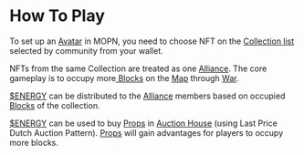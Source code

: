 # How To Play

To set up an [Avatar](account-system.md#avatar) in MOPN, you need to choose NFT on the [Collection list](../economic-system/pass/community-governance.md) selected by community from your wallet.&#x20;

NFTs from the same Collection are treated as one [Alliance](account-system.md#alliance). The core gameplay is to occupy more[ Blocks](map-system.md#block) on the [Map](map-system.md#map) through [War](game-system.md#war).&#x20;

[$ENERGY](../economic-system/usdenergy/) can be distributed to the [Alliance](account-system.md#alliance) members based on occupied [Blocks](map-system.md#block) of the collection.&#x20;

[$ENERGY](../economic-system/usdenergy/) can be used to buy [Props](../economic-system/prop/) in [Auction House](../economic-system/prop/prop-auction.md) (using Last Price Dutch Auction Pattern). [Props](prop-system.md) will gain advantages for players to occupy more blocks.
